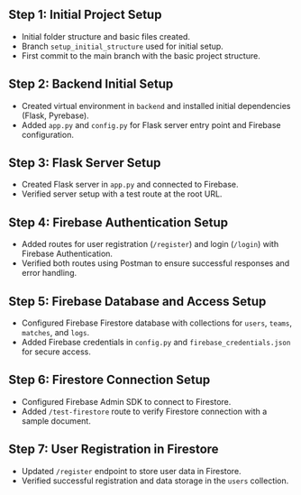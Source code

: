 ## Step 1: Initial Project Setup
- Initial folder structure and basic files created.
- Branch `setup_initial_structure` used for initial setup.
- First commit to the main branch with the basic project structure.

## Step 2: Backend Initial Setup
- Created virtual environment in `backend` and installed initial dependencies (Flask, Pyrebase).
- Added `app.py` and `config.py` for Flask server entry point and Firebase configuration.

## Step 3: Flask Server Setup
- Created Flask server in `app.py` and connected to Firebase.
- Verified server setup with a test route at the root URL.

## Step 4: Firebase Authentication Setup
- Added routes for user registration (`/register`) and login (`/login`) with Firebase Authentication.
- Verified both routes using Postman to ensure successful responses and error handling.

## Step 5: Firebase Database and Access Setup
- Configured Firebase Firestore database with collections for `users`, `teams`, `matches`, and `logs`.
- Added Firebase credentials in `config.py` and `firebase_credentials.json` for secure access.

## Step 6: Firestore Connection Setup
- Configured Firebase Admin SDK to connect to Firestore.
- Added `/test-firestore` route to verify Firestore connection with a sample document.

## Step 7: User Registration in Firestore
- Updated `/register` endpoint to store user data in Firestore.
- Verified successful registration and data storage in the `users` collection.

